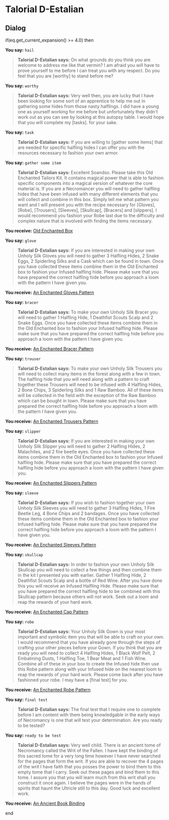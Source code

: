 # Talorial D-Estalian
## Dialog

if(eq.get_current_expansion() >= 4.0) then


**You say:** `hail`




>**Talorial D-Estalian says:** On what grounds do you think you are welcome to address me like that vermin? I am afraid you will have to prove yourself to me before I can treat you with any respect. Do you feel that you are [worthy] to stand before me?


**You say:** `worthy`




>**Talorial D-Estalian says:** Very well then, you are lucky that I have been looking for some sort of an apprentice to help me out in gathering some hides from those nasty halflings. I did have a young one as yourself working for me before but unfortunately they didn't work out as you can see by looking at this autopsy table. I would hope that you will complete my [tasks]. for your sake.


**You say:** `task`




>**Talorial D-Estalian says:** If you are willing to [gather some items] that are needed for specific halfling hides I can offer you with the resources necessary to fashion your own armor.


**You say:** `gather some item`




>**Talorial D-Estalian says:** Excellent Soandso. Please take this Old Enchanted Tailors Kit. It contains magical power that is able to fashion specific components into a magical version of whatever the core material is. If you are a Necromancer you will need to gather halfling hides that have been infused with many different elements that you will collect and combine in this box. Simply tell me what pattern you want and I will present you with the recipe necessary for [Gloves], [Robe], [Trousers], [Sleeves], [Skullcap], [Bracers] and [slippers]. I  would recommend you fashion your Robe last due to the difficulty and complex nature that is involved with finding the items necessary.



**You receive:**  [Old Enchanted Box](/item/17244)


**You say:** `glove`




>**Talorial D-Estalian says:** If you are interested in making your own Unholy Silk Gloves you will need to gather 3 Halfling Hides, 2 Snake Eggs, 2 Spiderling Silks and a Cask which can be found in town. Once you have collected these items combine them in the Old Enchanted box to fashion your Infused halfling hide. Please make sure that you have prepared the correct halfling hide before you approach a loom with the pattern I have given you.



**You receive:**  [An Enchanted Gloves Pattern](/item/22588)


**You say:** `bracer`




>**Talorial D-Estalian says:** To make your own Unholy Silk Bracer you will need to gather 1 Halfling Hide, 1 Deathfist Scouts Scalp and 2 Snake Eggs. Once you have collected these items combine them in the Old Enchanted box to fashion your Infused halfling hide. Please make sure that you have prepared the correct halfling hide before you approach a loom with the pattern I have given you.



**You receive:**  [An Enchanted Bracer Pattern](/item/22584)


**You say:** `trouser`




>**Talorial D-Estalian says:** To make your own Unholy Silk Trousers you will need to collect many items in the forest along with a few in town. The halfling hide that you will need along with a pattern to craft together these Trousers will need to be infused with 4 Halfling Hides, 2 Bone Chips, 3 Spiderling Silks and 1 Raw Bamboo. All of these items will be collected in the field with the exception of the Raw Bamboo which can be bought in town. Please make sure that you have prepared the correct halfling hide before you approach a loom with the pattern I have given you.



**You receive:**  [An Enchanted Trousers Pattern](/item/22587)


**You say:** `slipper`




>**Talorial D-Estalian says:** If you are interested in making your own Unholy Silk Slipper you will need to gather 2 Halfling Hides, 2 Malachites, and 2 fire beetle eyes. Once you have collected these items combine them in the Old Enchanted box to fashion your Infused halfling hide. Please make sure that you have prepared the correct halfling hide before you approach a loom with the pattern I have given you.



**You receive:**  [An Enchanted Slippers Pattern](/item/22630)


**You say:** `sleeve`




>**Talorial D-Estalian says:** If you wish to fashion together your own Unholy Silk Sleeves you will need to gather 3 Halfling Hides, 1 Fire Beetle Leg, 4 Bone Chips and 2 bandages. Once you have collected these items combine them in the Old Enchanted box to fashion your Infused halfling hide. Please make sure that you have prepared the correct halfling hide before you approach a loom with the pattern I have given you.



**You receive:**  [An Enchanted Sleeves Pattern](/item/22586)


**You say:** `skullcap`




>**Talorial D-Estalian says:** In order to fashion your own Unholy Silk Skullcap you will need to collect a few things and then combine them in the kit I presented you with earlier. Gather 1 Halfling Hide, 2 Deathfist Scouts Scalp and a bottle of Red Wine. After you have done this you will receive an Infused Halfling Hide. Please make sure that you have prepared the correct halfling hide to be combined with this Skullcap pattern because others will not work. Seek out a loom and reap the rewards of your hard work.



**You receive:**  [An Enchanted Cap Pattern](/item/22583)


**You say:** `robe`




>**Talorial D-Estalian says:** Your Unholy Silk Gown is your most important and symbolic item you that will be able to craft on your own. I would recommend that you have already gone through the steps of crafting your other pieces before your Gown. If you think that you are ready you will need to collect 4 Halfling Hides, 1 Black Wolf Pelt, 2 Embalming Dusts, 1 Halfling Toe, 1 Bear Meat and 1 Fish Wine. Combine all of these in your box to create the Infused hide then use this Robe pattern along with your Infused hide on the nearest loom to reap the rewards of your hard work.  Please come back after you have fashioned your robe. I may have a [final test] for you.



**You receive:**  [An Enchanted Robe Pattern](/item/22589)


**You say:** `final test`




>**Talorial D-Estalian says:** The final test that I require one to complete before I am content with them being knowledgable in the early ways of Necromancy is one that will test your determination. Are you ready to be tested?


**You say:** `ready to be test`




>**Talorial D-Estalian says:** Very well child. There is an ancient tome of Necromancy called the Writ of the Fallen. I have kept the binding of this sacred tome for a very long time however I have never searched for the pages that form the writ. If you are able to recover the 4 pages of the writ I have faith that you posses the power to bind them to this empty tome that I carry. Seek out these pages and bind them to this tome. I assure you that you will learn much from this writ shall you construct it once again. I believe the pages were in the hands of spirits that haunt the Ultricle still to this day. Good luck and excellent work.



**You receive:**  [An Ancient Book Binding](/item/17243)

end
